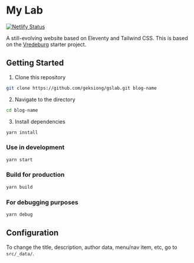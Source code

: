 # My Lab
[![Netlify Status](https://api.netlify.com/api/v1/badges/c83f799c-7a54-4310-a4b4-0c7084c021ef/deploy-status)](https://app.netlify.com/sites/gslab/deploys)

A still-evolving website based on Eleventy and Tailwind CSS. This is based on the [Vredeburg](https://github.com/dafiulh/vredeburg) starter project.

## Getting Started
1. Clone this repository
```bash
git clone https://github.com/geksiong/gslab.git blog-name
```
2. Navigate to the directory
```bash
cd blog-name
```
3. Install dependencies
```bash
yarn install
```

### Use in development
```bash
yarn start
```

### Build for production
```bash
yarn build
```

### For debugging purposes
```bash
yarn debug
```

## Configuration
To change the title, description, author data, menu/nav item, etc, go to `src/_data/`.

